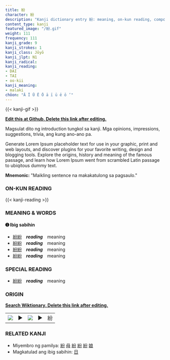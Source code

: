```yaml
---
title: 紛
character: 紛
description: "Kanji dictionary entry 紛: meaning, on-kun reading, compounds, origin, related kanji"
content_type: kanji
featured_image: "/紛.gif"
weight: 111
frequency: 111
kanji_grade: 9
kanji_strokes: 1
kanji_class: Jōyō
kanji_jlpt: N1
kanji_radical: 
kanji_reading: 
- DAI
- TAI
- oo-kii
kanji_meaning:
- malaki
chōon: "Ā Ī Ū Ē Ō ā ī ū ē ō ’"
---
```

[//]: # (Don't edit the line below. Kanji animated GIF code is automatically generated.)
{{< kanji-gif >}}

[//]: # (Edit below this line.)

**[Edit this at Github. Delete this link after editing.](https://github.com/tim0g/tim/tree/main/content/kanji/紛/index.md)**

Magsulat dito ng introduction tungkol sa kanji. Mga opinions, impressions, suggestions, trivia, ang kung ano-ano pa.

Generate Lorem Ipsum placeholder text for use in your graphic, print and web layouts, and discover plugins for your favorite writing, design and blogging tools. Explore the origins, history and meaning of the famous passage, and learn how Lorem Ipsum went from scrambled Latin passage to ubiqitous dummy text.
 
**Mnemonic:** "Maikling sentence na makakatulong sa pagsaulo."

### ON-KUN READING

[//]: # (Don't edit the line below. ON-KUN READING code is automatically generated.)
{{< kanji-reading >}}

### MEANING & WORDS

#### ➊ **Ibig sabihin**
  - [紛](../紛)[紛](../紛)　***reading***　meaning
  - [紛](../紛)[紛](../紛)　***reading***　meaning
  - [紛](../紛)[紛](../紛)　***reading***　meaning
  - [紛](../紛)[紛](../紛)　***reading***　meaning

### SPECIAL READING
  - [紛](../紛)[紛](../紛)　***reading***　meaning

### ORIGIN

**[Search Wiktionary. Delete this link after editing.](https://wiktionary.org/wiki/紛)**
<table class="kanji-table"><tr><td>
<img src="60px-紛-bronze.svg.png">
</td><td>▶</td><td>
<img src="60px-紛-oracle.svg.png">
</td><td>▶</td>
<td class="kanji-origin">紛</td>
</tr></table>

### RELATED KANJI
- Miyembro ng pamilya: [紛](../紛) [母](../母) [紛](../紛) [紛](../紛) [紛](../紛) [娘](../娘)
- Magkatulad ang ibig sabihin: [日](../日)
